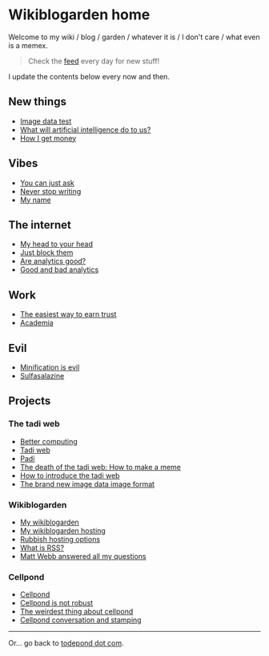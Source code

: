 # Wikiblogarden home

Welcome to my wiki / blog / garden / whatever it is / I don't care / what even is a memex.

> Check the [feed](/feed) every day for new stuff!

I update the contents below every now and then.

## New things

- [Image data test](/image/test)
- [What will artificial intelligence do to us?](better-computing/worse-computing/artificial-intelligence/)
- [How I get money](work/how-i-get-money)

## Vibes

- [You can just ask](./sayings/just-ask)
- [Never stop writing](art/never-stop-writing)
- [My name](./my-name)

## The internet

- [My head to your head](my-wikiblogarden/hosting/journey)
- [Just block them](./social-media/just-block-them)
- [Are analytics good?](./social-media/analytics)
- [Good and bad analytics](./social-media/analytics/good-and-bad)

## Work

- [The easiest way to earn trust](sayings/trust)
- [Academia](academia)

## Evil

- [Minification is evil](better-computing/worse-computing/minification)
- [Sulfasalazine](./health/sulfasalazine)

## Projects

### The tadi web

- [Better computing](./better-computing)
- [Tadi web](./tadi-web)
- [Padi](./tadi-web/padi)
- [The death of the tadi web: How to make a meme](./tadi-web/death-meme)
- [How to introduce the tadi web](tadi-web/entry-points)
- [The brand new image data image format](tadi-web/image-data)

### Wikiblogarden

- [My wikiblogarden](./my-wikiblogarden)
- [My wikiblogarden hosting](./my-wikiblogarden/hosting)
- [Rubbish hosting options](./my-wikiblogarden/hosting/rubbish-options)
- [What is RSS?](./social-media/what-is-rss)
- [Matt Webb answered all my questions](./social-media/what-is-rss/matt-webb-answered)

### Cellpond

- [Cellpond](./cellpond)
- [Cellpond is not robust](./cellpond/is-not-robust)
- [The weirdest thing about cellpond](./cellpond/the-weirdest-thing)
- [Cellpond conversation and stamping](./cellpond/conversation-and-stamping)

<hr>

Or... go back to [todepond dot com](/).
